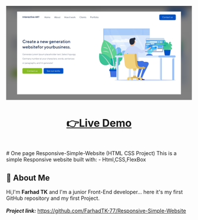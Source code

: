 ![Watch Now](./images/Design.png)
<br>
# <p align="center"><a href="https://tkdev-responsive-1.netlify.app/">👉Live Demo</a></p>
<br>
# One page Responsive-Simple-Website (HTML CSS Project)
This is a simple Responsive website built with:
- Html,CSS,FlexBox

## 🚀 About Me
Hi,I'm **Farhad TK** and I'm a junior Front-End developer...
here it's my first GitHub repository and my first Project.
 <br>
 <br>
***Project link:*** https://github.com/FarhadTK-77/Responsive-Simple-Website
